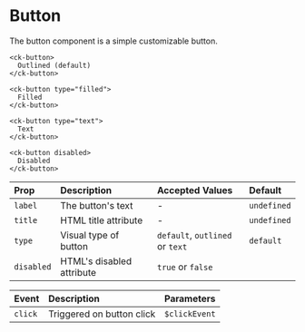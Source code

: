 # Button

The button component is a simple customizable button.

<ButtonExample/>

```vue
<ck-button>
  Outlined (default)
</ck-button>

<ck-button type="filled">
  Filled
</ck-button>

<ck-button type="text">
  Text
</ck-button>

<ck-button disabled>
  Disabled
</ck-button>
```

| Prop       | Description               | Accepted Values                 | Default     |
| :--------- | :------------------------ | :------------------------------ | :---------- |
| `label`    | The button's text         | -                               | `undefined` |
| `title`    | HTML title attribute      | -                               | `undefined` |
| `type`     | Visual type of button     | `default`, `outlined` or `text` | `default`   |
| `disabled` | HTML's disabled attribute | `true` or `false` || 1 or 0     | `false`     |

| Event   | Description               | Parameters    |
| :------ | :------------------------ | :------------ |
| `click` | Triggered on button click | `$clickEvent` |

<script setup>
import ButtonExample from './ButtonExample.vue'
</script>
